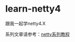 # learn-netty4
跟我一起学netty4.X

系列文章请参考：[netty系列教程](http://www.flydean.com/category/%e5%93%8d%e5%ba%94%e5%bc%8f%e7%b3%bb%e7%bb%9f/netty/)


